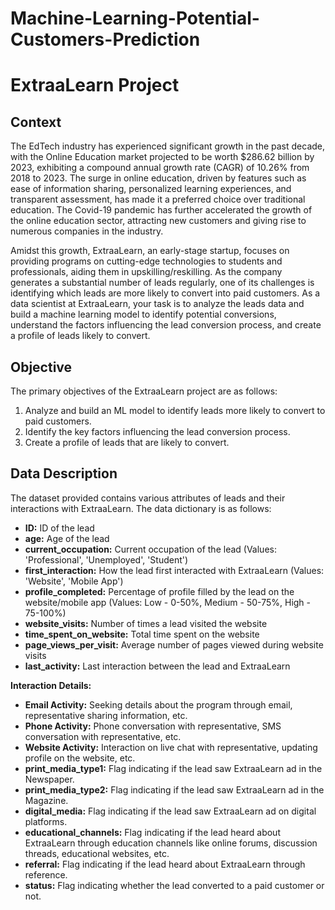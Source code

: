 # Machine-Learning-Potential-Customers-Prediction

# ExtraaLearn Project

## Context
The EdTech industry has experienced significant growth in the past decade, with the Online Education market projected to be worth $286.62 billion by 2023, exhibiting a compound annual growth rate (CAGR) of 10.26% from 2018 to 2023. The surge in online education, driven by features such as ease of information sharing, personalized learning experiences, and transparent assessment, has made it a preferred choice over traditional education. The Covid-19 pandemic has further accelerated the growth of the online education sector, attracting new customers and giving rise to numerous companies in the industry.

Amidst this growth, ExtraaLearn, an early-stage startup, focuses on providing programs on cutting-edge technologies to students and professionals, aiding them in upskilling/reskilling. As the company generates a substantial number of leads regularly, one of its challenges is identifying which leads are more likely to convert into paid customers. As a data scientist at ExtraaLearn, your task is to analyze the leads data and build a machine learning model to identify potential conversions, understand the factors influencing the lead conversion process, and create a profile of leads likely to convert.

## Objective
The primary objectives of the ExtraaLearn project are as follows:

1. Analyze and build an ML model to identify leads more likely to convert to paid customers.
2. Identify the key factors influencing the lead conversion process.
3. Create a profile of leads that are likely to convert.

## Data Description
The dataset provided contains various attributes of leads and their interactions with ExtraaLearn. The data dictionary is as follows:

- **ID:** ID of the lead
- **age:** Age of the lead
- **current_occupation:** Current occupation of the lead (Values: 'Professional', 'Unemployed', 'Student')
- **first_interaction:** How the lead first interacted with ExtraaLearn (Values: 'Website', 'Mobile App')
- **profile_completed:** Percentage of profile filled by the lead on the website/mobile app (Values: Low - 0-50%, Medium - 50-75%, High - 75-100%)
- **website_visits:** Number of times a lead visited the website
- **time_spent_on_website:** Total time spent on the website
- **page_views_per_visit:** Average number of pages viewed during website visits
- **last_activity:** Last interaction between the lead and ExtraaLearn

**Interaction Details:**
- **Email Activity:** Seeking details about the program through email, representative sharing information, etc.
- **Phone Activity:** Phone conversation with representative, SMS conversation with representative, etc.
- **Website Activity:** Interaction on live chat with representative, updating profile on the website, etc.
- **print_media_type1:** Flag indicating if the lead saw ExtraaLearn ad in the Newspaper.
- **print_media_type2:** Flag indicating if the lead saw ExtraaLearn ad in the Magazine.
- **digital_media:** Flag indicating if the lead saw ExtraaLearn ad on digital platforms.
- **educational_channels:** Flag indicating if the lead heard about ExtraaLearn through education channels like online forums, discussion threads, educational websites, etc.
- **referral:** Flag indicating if the lead heard about ExtraaLearn through reference.
- **status:** Flag indicating whether the lead converted to a paid customer or not.

